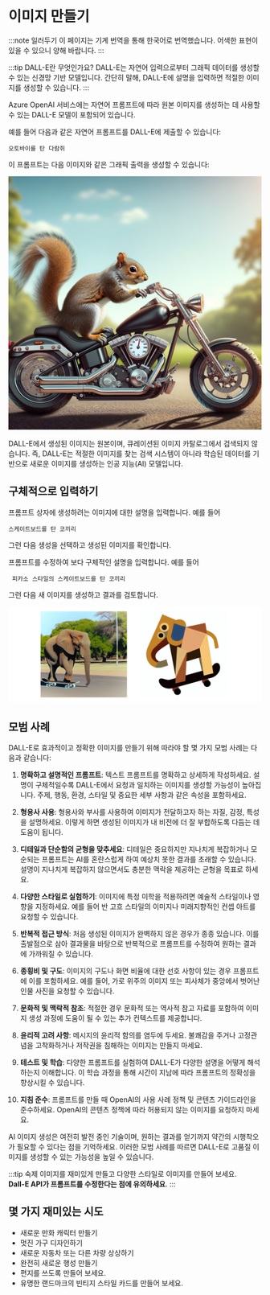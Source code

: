 # 이미지 만들기

:::note 일러두기
이 페이지는 기계 번역을 통해 한국어로 번역했습니다. 어색한 표현이 있을 수 있으니 양해 바랍니다.
:::

:::tip DALL-E란 무엇인가요?
DALL-E는 자연어 입력으로부터 그래픽 데이터를 생성할 수 있는 신경망 기반 모델입니다. 간단히 말해, DALL-E에 설명을 입력하면 적절한 이미지를 생성할 수 있습니다.
:::

Azure OpenAI 서비스에는 자연어 프롬프트에 따라 원본 이미지를 생성하는 데 사용할 수 있는 DALL-E 모델이 포함되어 있습니다.

예를 들어 다음과 같은 자연어 프롬프트를 DALL-E에 제출할 수 있습니다:

```text title="사용자 메시지"
오토바이를 탄 다람쥐
```

이 프롬프트는 다음 이미지와 같은 그래픽 출력을 생성할 수 있습니다:

![오토바이를 탄 다람쥐](./../images/squirrel.png)

DALL-E에서 생성된 이미지는 원본이며, 큐레이션된 이미지 카탈로그에서 검색되지 않습니다. 즉, DALL-E는 적절한 이미지를 찾는 검색 시스템이 아니라 학습된 데이터를 기반으로 새로운 이미지를 생성하는 인공 지능(AI) 모델입니다.

## 구체적으로 입력하기 

프롬프트 상자에 생성하려는 이미지에 대한 설명을 입력합니다. 예를 들어

```text title="사용자 메시지"
스케이트보드를 탄 코끼리
```

그런 다음 생성을 선택하고 생성된 이미지를 확인합니다.

프롬프트를 수정하여 보다 구체적인 설명을 입력합니다. 예를 들어

```text
 피카소 스타일의 스케이트보드를 탄 코끼리
```

그런 다음 새 이미지를 생성하고 결과를 검토합니다.

![스케이트보드를 탄 코끼리](./../images/dall-e-skateboard.png)

## 모범 사례

DALL-E로 효과적이고 정확한 이미지를 만들기 위해 따라야 할 몇 가지 모범 사례는 다음과 같습니다:  

1. **명확하고 설명적인 프롬프트**: 텍스트 프롬프트를 명확하고 상세하게 작성하세요. 설명이 구체적일수록 DALL-E에서 요청과 일치하는 이미지를 생성할 가능성이 높아집니다. 주제, 행동, 환경, 스타일 및 중요한 세부 사항과 같은 속성을 포함하세요.  

2. **형용사  사용**: 형용사와 부사를 사용하여 이미지가 전달하고자 하는 자질, 감정, 특성을 설명하세요. 이렇게 하면 생성된 이미지가 내 비전에 더 잘 부합하도록 다듬는 데 도움이 됩니다.  

3. **디테일과 단순함의 균형을 맞추세요**: 디테일은 중요하지만 지나치게 복잡하거나 모순되는 프롬프트는 AI를 혼란스럽게 하여 예상치 못한 결과를 초래할 수 있습니다. 설명이 지나치게 복잡하지 않으면서도 충분한 맥락을 제공하는 균형을 목표로 하세요.  

4. **다양한 스타일로 실험하기**: 이미지에 특정 미학을 적용하려면 예술적 스타일이나 영향을 지정하세요. 예를 들어 반 고흐 스타일의 이미지나 미래지향적인 컨셉 아트를 요청할 수 있습니다.  

5. **반복적  접근 방식**: 처음 생성된 이미지가 완벽하지 않은 경우가 종종 있습니다. 이를 출발점으로 삼아 결과물을 바탕으로 반복적으로 프롬프트를 수정하여 원하는 결과에 가까워질 수 있습니다.  

6. **종횡비 및 구도**: 이미지의 구도나 화면 비율에 대한 선호 사항이 있는 경우 프롬프트에 이를 포함하세요. 예를 들어, 가로 위주의 이미지 또는 피사체가 중앙에서 벗어난 인물 사진을 요청할 수 있습니다.  

7. **문화적 및 맥락적 참조**: 적절한 경우 문화적 또는 역사적 참고 자료를 포함하여 이미지 생성 과정에 도움이 될 수 있는 추가 컨텍스트를 제공합니다.  

8. **윤리적  고려 사항**: 메시지의 윤리적 함의를 염두에 두세요. 불쾌감을 주거나 고정관념을 고착화하거나 저작권을 침해하는 이미지는 만들지 마세요.  

9. **테스트 및 학습**: 다양한 프롬프트를 실험하여 DALL-E가 다양한 설명을 어떻게 해석하는지 이해합니다. 이 학습 과정을 통해 시간이 지남에 따라 프롬프트의 정확성을 향상시킬 수 있습니다.  

10. **지침 준수**: 프롬프트를 만들 때 OpenAI의 사용 사례 정책 및 콘텐츠 가이드라인을 준수하세요. OpenAI의 콘텐츠 정책에 따라 허용되지 않는 이미지를 요청하지 마세요.  

AI 이미지 생성은 여전히 발전 중인 기술이며, 원하는 결과를 얻기까지 약간의 시행착오가 필요할 수 있다는 점을 기억하세요. 이러한 모범 사례를 따르면 DALL-E로 고품질 이미지를 생성할 수 있는 가능성을 높일 수 있습니다.

:::tip 숙제
이미지를 재미있게 만들고 다양한 스타일로 이미지를 만들어 보세요.   
**Dall-E API가 프롬프트를 수정한다는 점에 유의하세요**.
:::

## 몇 가지 재미있는 시도

- 새로운 만화 캐릭터 만들기
- 멋진 가구 디자인하기
- 새로운 자동차 또는 다른 차량 상상하기
- 완전히 새로운 행성 만들기
- 편지를 쓰도록 만들어 보세요.
- 유명한 랜드마크의 빈티지 스타일 카드를 만들어 보세요.

